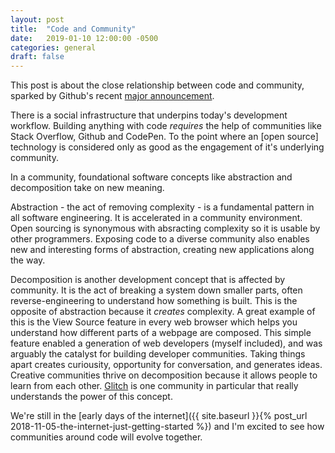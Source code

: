 ```yaml
---
layout: post
title:  "Code and Community"
date:   2019-01-10 12:00:00 -0500
categories: general
draft: false
---
```


This post is about the close relationship between code and community, sparked by Github's recent [major announcement](https://blog.github.com/2019-01-07-new-year-new-github/).

There is a social infrastructure that underpins today's development workflow. Building anything with code _requires_ the help of communities like Stack Overflow, Github and CodePen. To the point where an [open source] technology is considered only as good as the engagement of it's underlying community.

In a community, foundational software concepts like abstraction and decomposition take on new meaning. 

Abstraction - the act of removing complexity - is a fundamental pattern in all software engineering. It is accelerated in a community environment. Open sourcing is synonymous with absracting complexity so it is usable by other programmers. Exposing code to a diverse community also enables new and interesting forms of abstraction, creating new applications along the way.

Decomposition is another development concept that is affected by community. It is the act of breaking a system down smaller parts, often reverse-engineering to understand how something is built. This is the opposite of abstraction because it _creates_ complexity. A great example of this is the View Source feature in every web browser which helps you understand how different parts of a webpage are composed. This simple feature enabled a generation of web developers (myself included), and was arguably the catalyst for building developer communities. Taking things apart creates curiousity, opportunity for conversation, and generates ideas. Creative communities thrive on decomposition because it allows people to learn from each other. [Glitch](www.glitch.com) is one community in particular that really understands the power of this concept.

We're still in the [early days of the internet]({{ site.baseurl }}{% post_url 2018-11-05-the-internet-just-getting-started %}) and I'm excited to see how communities around code will evolve together.